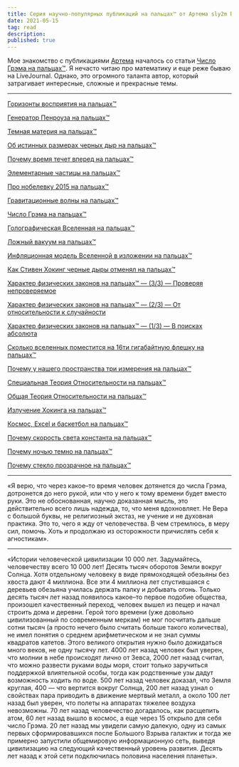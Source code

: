 ```yaml
---
title: Серия научно-популярных публикаций на пальцах™ от Артема sly2m Прохорова
date: 2021-05-15
tag: read
description:
published: true
---
```


Мое знакомство с публикациями [Артема](http://www.sly2m.com/) началось со статьи [Число Грэма на пальцах™](https://sly2m.livejournal.com/620353.html). Я нечасто читаю про математику и еще реже бываю на LiveJournal. Однако, это огромного таланта автор, который затрагивает интересные, сложные и прекрасные темы.

---

[Горизонты восприятия на пальцах™](https://sly2m.livejournal.com/718033.html)

[Генератор Пенроуза на пальцах™](https://sly2m.livejournal.com/710345.html)

[Темная материя на пальцах™](https://sly2m.livejournal.com/672077.html)

[Об истинных размерах черных дыр на пальцах™](https://sly2m.livejournal.com/660502.html)

[Почему время течет вперед на пальцах™](https://sly2m.livejournal.com/656843.html)

[Элементарные частицы на пальцах™](https://sly2m.livejournal.com/644080.html)

[Про нобелевку 2015 на пальцах™](https://sly2m.livejournal.com/642891.html)

[Гравитационные волны на пальцах™](https://sly2m.livejournal.com/631249.html)

[Число Грэма на пальцах™](https://sly2m.livejournal.com/620353.html)

[Голографическая Вселенная на пальцах™](https://sly2m.livejournal.com/611647.html)

[Ложный вакуум на пальцах™](https://sly2m.livejournal.com/611020.html)

[Инфляционная модель Вселенной в изложении на пальцах™](https://sly2m.livejournal.com/605351.html)

[Как Стивен Хокинг черные дыры отменял на пальцах™](https://sly2m.livejournal.com/597015.html)

[Характер физических законов на пальцах™ — (3/3) — Проверяя непроверяемое](https://sly2m.livejournal.com/592929.html)

[Характер физических законов на пальцах™ — (2/3) — От относительности к случайности](https://sly2m.livejournal.com/592687.html)

[Характер физических законов на пальцах™ — (1/3) — В поисках абсолюта](https://sly2m.livejournal.com/592394.html)

[Сколько вселенных поместится на 16ти гигабайтную флешку на пальцах™](https://sly2m.livejournal.com/588902.html)

[Почему у нашего пространства три измерения на пальцах™](https://sly2m.livejournal.com/587768.html)

[Специальная Теория Относительности на пальцах™](https://sly2m.livejournal.com/587100.html)

[Общая Теория Относительности на пальцах™](https://sly2m.livejournal.com/586493.html)

[Излучение Хокинга на пальцах™](https://sly2m.livejournal.com/586204.html)

[Космос, Excel и баскетбол на пальцах™](https://sly2m.livejournal.com/563688.html)

[Почему скорость света константа на пальцах™](https://sly2m.livejournal.com/555026.html)

[Почему ночью темно на пальцах™](https://sly2m.livejournal.com/552614.html)

[Почему стекло прозрачное на пальцах™](https://sly2m.livejournal.com/528443.html)

---

«Я верю, что через какое–то время человек дотянется до числа Грэма, дотронется до него рукой, или что у него к тому времени будет вместо руки. Это не обоснованная, научно доказанная мысль, это действительно всего лишь надежда, то, что меня вдохновляет. Не Вера с большой буквы, не религиозный экстаз, не учение и не духовная практика. Это то, чего я жду от человечества. В чем стремлюсь, в меру сил, помочь. Хоть и продолжаю из осторожности причислять себя к агностикам».

---

«Истории человеческой цивилизации 10 000 лет. Задумайтесь, человечеству всего 10 000 лет! Десять тысяч оборотов Земли вокруг Солнца. Хотя отдельному человеку в виде прямоходящей обезьяны без хвоста дают 4 миллиона. Все эти 4 миллиона лет спустившаяся с деревьев обезьяна училась держать палку и добывать огонь. Только десять тысяч лет назад появилось какое–то первое подобие общества, произошел качественный переход, человек вышел из пещер и начал строить дома и деревни. Герой того времени (уже довольно цивилизованный по современным меркам) не мог посчитать дальше сотни тысяч (а просто нечего было считать больше такого количества), не имел понятия о среднем арифметическом и не знал суммы квадратов катетов. Этого великого открытия нужно было дожидаться много веков, не одну тысячу лет. 4000 лет назад человек был уверен, что молнии в небе происходят лично от Зевса, 2000 лет назад считал, что можно развести руками воды моря, стоит только заручиться поддержкой влиятельной особы, тогда как родственные узы дадут возможность ходить по воде. 500 лет назад человек доказал, что Земля круглая, 400 — что вертится вокруг Солнца, 200 лет назад узнал о свойствах пара приводить в движение мертвый металл, а около 100 лет назад был уверен, что полеты на аппаратах тяжелее воздуха невозможны. 70 лет назад человечество догадалось, как расщепить атом, 60 лет назад вышло в космос, а еще через 15 открыло для себя число Грэма. 20 лет назад мы увидели самую далекую, одну из самых первых сформировавшихся после Большого Взрыва галактик и тогда же примерно запустили общемировую информационную сеть, выведя цивилизацию на следующий качественный уровень развития. Десять лет назад к этой сети подключилась половина населения планеты».
